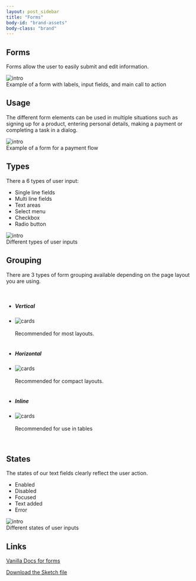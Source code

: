 ```yaml
---
layout: post_sidebar
title: "Forms"
body-id: "brand-assets"
body-class: "brand"
---
```

<div class="p-strip is-shallow">
	<div class="row">
	  <div class="col-8">
	    <h2 id="our-sass-framework">Forms</h2>
	    <p>Forms allow the user to easily submit and edit information.</p>
			<div class='examplecontainer'>
				<img src="../imgs/forms/intro.png" class='example' title='intro' />
			</div>
			<span class='notes'>Example of a form with labels, input fields, and main call to action</span>
	  </div>
	</div>
</div>

<div class="p-strip is-shallow">
  <div class="row">
    <div class="col-8">
      <h2 id="our-work-practices">Usage</h2>
      <p>The different form elements can be used in multiple situations such as signing up for a product, entering personal details, making a payment or completing a task in a dialog.</p>
			<div class='examplecontainer'>
				<img src="../imgs/forms/example.png" class='example' title='intro' />
			</div>
			<span class='notes'>Example of a form for a payment flow</span>
    </div>
  </div>
</div>

<div class="p-strip is-shallow">
  <div class="row">
    <div class="col-8">
      <h2 id="our-work-practices">Types</h2>
      <p>There a 6 types of user input:</p>
      <ul class="p-list">
        <li class='guideline'>Single line fields</li>
				<li class='guideline'>Multi line fields</li>
				<li class='guideline'>Text areas</li>
				<li class='guideline'>Select menu</li>
				<li class='guideline'>Checkbox</li>
				<li class='guideline'>Radio button</li>
      </ul>
			<div class='examplecontainer'>
				<img src="../imgs/forms/types.png" class='example' title='intro' />
			</div>
			<span class='notes'>Different types of user inputs</span>
    </div>
  </div>
</div>

<div class="p-strip is-shallow">
  <div class="row">
    <div class="col-8">
      <h2 id="our-work-practices">Grouping</h2>
			<p>There are 3 types of form grouping available depending on the page layout you are using.</p>
			<ul class="p-list"><br>
        <li><h5>Vertical</h5></li>
				<li>
				<div class='examplecontainer'>
					<img class='examplebig' src="../imgs/forms/vertical.png" class='example' title='cards' />
				</div>
				<br>
				Recommended for most layouts.</li><br>
        <li><h5>Horizontal</h5></li>
				<li>
				<div class='examplecontainer'>
					<img class='examplebig' src="../imgs/forms/horizontal.png" class='example' title='cards' />
				</div>
				<br>
				Recommended for compact layouts.</li><br>
        <li><h5>Inline</h5></li>
				<li>
				<div class='examplecontainer'>
					<img class='examplebig' src="../imgs/forms/inline.png" class='example' title='cards' />
				</div>
				<br>
				Recommended for use in tables</li>
			</ul>
			<br>
    </div>
  </div>
</div>

<div class="p-strip is-shallow">
  <div class="row">
    <div class="col-8">
      <h2 id="our-work-practices">States</h2>
      <p>The states of our text fields clearly reflect the user action.</p>
      <ul class="p-list">
        <li class='guideline'>Enabled</li>
				<li class='guideline'>Disabled</li>
				<li class='guideline'>Focused</li>
				<li class='guideline'>Text added</li>
				<li class='guideline'>Error</li>
      </ul>
			<div class='examplecontainer'>
				<img src="../imgs/forms/states.png" class='example' title='intro' />
			</div>
			<span class='notes'>Different states of user inputs</span>
    </div>
  </div>
</div>

<div class="p-strip is-shallow">
  <div class="row">
    <div class="col-8">
      <h2>Links</h2>
			<p><a href="https://docs.vanillaframework.io/en/base/forms">Vanilla Docs for forms</a></p>
      <p><a href="#" class="p-button--brand">Download the Sketch file</a></p>
    </div>
  </div>
</div>
